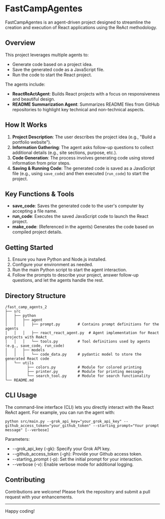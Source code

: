 # FastCampAgentes

FastCampAgentes is an agent-driven project designed to streamline the creation and execution of React applications using the ReAct methodology.

## Overview

This project leverages multiple agents to:
- Generate code based on a project idea.
- Save the generated code as a JavaScript file.
- Run the code to start the React project.

The agents include:
- **ReactReActAgent**: Builds React projects with a focus on responsiveness and beautiful design.
- **README Summarization Agent**: Summarizes README files from GitHub repositories to highlight key technical and non-technical aspects.

## How It Works

1. **Project Description**: The user describes the project idea (e.g., "Build a portfolio website").
2. **Information Gathering**: The agent asks follow-up questions to collect additional details (e.g., site sections, purpose, etc.).
3. **Code Generation**: The process involves generating code using stored information from prior steps.
4. **Saving & Running Code**: The generated code is saved as a JavaScript file (e.g., using `save_code`) and then executed (`run_code`) to start the project.

## Key Functions & Tools

- **save_code**: Saves the generated code to the user's computer by accepting a file name.
- **run_code**: Executes the saved JavaScript code to launch the React project.
- **make_code**: (Referenced in the agents) Generates the code based on compiled project details.

## Getting Started

1. Ensure you have Python and Node.js installed.
2. Configure your environment as needed.
3. Run the main Python script to start the agent interaction.
4. Follow the prompts to describe your project, answer follow-up questions, and let the agents handle the rest.

## Directory Structure

```
/fast_camp_agents_2
├── src
│   ├── python
│   │   ├── agent
│   │   │   ├── prompt.py        # Contains prompt definitions for the agents
│   │   │   ├── react_react_agent.py  # Agent implementation for React projects with ReAct
│   │   │   └── tools.py         # Tool definitions used by agents (e.g., save_code, run_code)
│   │   ├── models
│   │   │   └── code_data.py     # pydantic model to store the generated React code
│   └── utils
│         ├── colors.py          # Module for colored printing
│         ├── printer.py         # Module for printing messages
│         └── search_tool.py     # Module for search functionality
└── README.md
```

## CLI Usage
The command-line interface (CLI) lets you directly interact with the React ReAct agent. For example, you can run the agent with:
```
python src/main.py --grok_api_key="your_grok_api_key" --github_access_token="your_github_token" --starting_prompt="Your prompt message" [--verbose]
```
Parameters:
- --grok_api_key (-gk): Specify your Grok API key.
- --github_access_token (-gh): Provide your Github access token.
- --starting_prompt (-p): Set the initial prompt for your interaction.
- --verbose (-v): Enable verbose mode for additional logging.

## Contributing

Contributions are welcome! Please fork the repository and submit a pull request with your enhancements.

---

Happy coding!
